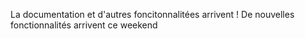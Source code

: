 La documentation et d'autres foncitonnalitées arrivent !
De nouvelles fonctionnalités arrivent ce weekend
